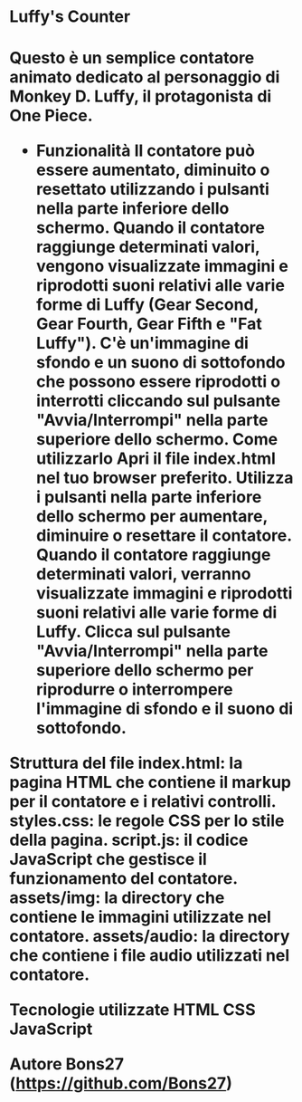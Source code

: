 <h1>Luffy's Counter<h1>


Questo è un semplice contatore animato dedicato al personaggio di Monkey D. Luffy, il protagonista di One Piece.

- Funzionalità
Il contatore può essere aumentato, diminuito o resettato utilizzando i pulsanti nella parte inferiore dello schermo.
Quando il contatore raggiunge determinati valori, vengono visualizzate immagini e riprodotti suoni relativi alle varie forme di Luffy (Gear Second, Gear Fourth, Gear Fifth e "Fat Luffy").
C'è un'immagine di sfondo e un suono di sottofondo che possono essere riprodotti o interrotti cliccando sul pulsante "Avvia/Interrompi" nella parte superiore dello schermo.
Come utilizzarlo
Apri il file index.html nel tuo browser preferito.
Utilizza i pulsanti nella parte inferiore dello schermo per aumentare, diminuire o resettare il contatore.
Quando il contatore raggiunge determinati valori, verranno visualizzate immagini e riprodotti suoni relativi alle varie forme di Luffy.
Clicca sul pulsante "Avvia/Interrompi" nella parte superiore dello schermo per riprodurre o interrompere l'immagine di sfondo e il suono di sottofondo.

Struttura del file
index.html: la pagina HTML che contiene il markup per il contatore e i relativi controlli.
styles.css: le regole CSS per lo stile della pagina.
script.js: il codice JavaScript che gestisce il funzionamento del contatore.
assets/img: la directory che contiene le immagini utilizzate nel contatore.
assets/audio: la directory che contiene i file audio utilizzati nel contatore.

Tecnologie utilizzate
HTML
CSS
JavaScript


Autore
Bons27 (https://github.com/Bons27)